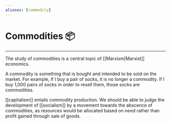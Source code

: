 ```yaml
---
aliases: [commodity]
---
```

# Commodities 📦
---
The study of commodities is a central topic of [[Marxism|Marxist]] economics. 

A commodity is something that is bought and intended to be sold on the market. For example, if I buy a pair of socks, it is no longer a commodity. If I buy 1,000 pairs of socks in order to resell them, those socks are commodities. 

[[capitalism]] entails commodity production. We should be able to judge the development of [[socialism]] by a movement towards the abscence of commodities, as resources would be allocated based on *need* rather than profit gained through sale of goods. 